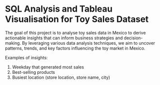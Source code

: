 # SQL Analysis and Tableau Visualisation for Toy Sales Dataset
The goal of this project is to analyse toy sales data in Mexico to derive actionable insights that can inform business strategies and decision-making. By leveraging various data analysis techniques, we aim to uncover patterns, trends, and key factors influencing the toy market in Mexico.

Examples of insights: 
1. Weekday that generated most sales 
2. Best-selling products
3. Busiest location (store location, store name, city) 
